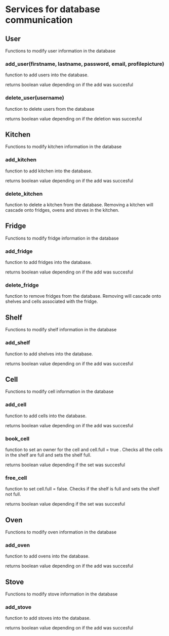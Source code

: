 # Services for database communication

## User
Functions to modify user information in the database

### add_user(firstname, lastname, password, email, profilepicture)
function to add users into the database.

returns boolean value depending on if the add was succesful

### delete_user(username)
function to delete users from the database

returns boolean value depending on if the deletion was succesful

## Kitchen
Functions to modify kitchen information in the database
### add_kitchen
function to add kitchen into the database.

returns boolean value depending on if the add was succesful

### delete_kitchen
function to delete a kitchen from the database. Removing a kitchen will cascade onto fridges, ovens and stoves in the kitchen.

## Fridge
Functions to modify fridge information in the database
### add_fridge
function to add fridges into the database.

returns boolean value depending on if the add was succesful

### delete_fridge
function to remove fridges from the database. Removing will cascade onto shelves and cells associated with the fridge.



## Shelf
Functions to modify shelf information in the database
### add_shelf
function to add shelves into the database.

returns boolean value depending on if the add was succesful



## Cell
Functions to modify cell information in the database
### add_cell
function to add cells into the database.

returns boolean value depending on if the add was succesful

### book_cell
function to set an owner for the cell and cell.full = true . Checks all the cells in the shelf are full and sets the shelf full.

returns boolean value depending if the set was succesful


### free_cell
function to set cell.full = false. Checks if the shelf is full and sets the shelf not full.

returns boolean value depending if the set was succesful


## Oven
Functions to modify oven information in the database
### add_oven
function to add ovens into the database.

returns boolean value depending on if the add was succesful


## Stove
Functions to modify stove information in the database
### add_stove
function to add stoves into the database.

returns boolean value depending on if the add was succesful
